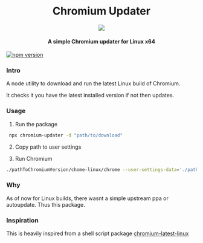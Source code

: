 <h1 align="center">Chromium Updater</h1>
<p align="center">
  <img src="https://user-images.githubusercontent.com/17708702/37238469-eca44114-244c-11e8-95d9-d2b9937f1a25.png"/>
</p>
<h4 align="center">A simple Chromium updater for Linux x64</h4>

[![npm version](https://badge.fury.io/js/chromium-updater.svg)](https://badge.fury.io/js/chromium-updater)

### Intro

A node utility to download and run the latest Linux build of Chromium.

It checks it you have the latest installed version if not then updates.

### Usage

1. Run the package
```bash
 npx chromium-updater -d "path/to/download"
```
2. Copy path to user settings

3. Run Chromium
```bash
./pathToChromiumVersion/chome-linux/chrome --user-settings-data='./path/to/settings' $* &> /dev/null &
```

### Why

As of now for Linux builds, there wasnt a simple upstream ppa or autoupdate. Thus this package.

### Inspiration

This is heavily inspired from a shell script package [chromium-latest-linux](https://github.com/scheib/chromium-latest-linux)
